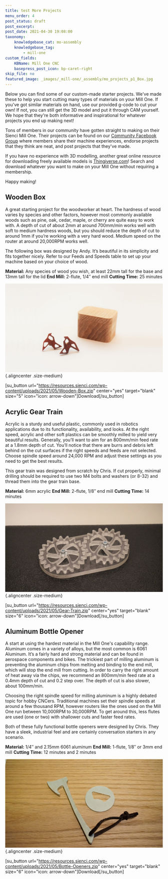 ```yaml
---
title: test More Projects
menu_order: 4
post_status: draft
post_excerpt: 
post_date: 2021-04-30 19:08:00
taxonomy:
    knowledgebase_cat: mo-assembly
    knowledgebase_tag:
        - mill-one
custom_fields:
    KBName: Mill One CNC
    basepress_post_icon: bp-caret-right
skip_file: no
featured_image: _images/_mill-one/_assembly/mo_projects_p1_Box.jpg
---
```


Below you can find some of our custom-made starter projects. We've made these to help you start cutting many types of materials on your Mill One. If you've got similar materials on hand, use our provided g-code to cut your own! If not, you can still get the 3D model and put it through CAM yourself. We hope that they're both informative and inspirational for whatever projects you end up making next!

Tons of members in our community have gotten straight to making on their Sienci Mill One. Their projects can be found on our <a href="https://www.facebook.com/groups/166433110494695/" target="_blank" rel="noopener">Community Facebook Group</a> where members share their machine experiences, endorse projects that they think are neat, and post projects that they've made.

If you have no experience with 3D modelling, another great online resource for downloading freely available models is <a href="https://www.thingiverse.com/SienciLabs/collections" target="_blank" rel="noopener">Thingiverse.com</a>! Search and download whatever you want to make on your Mill One without requiring a membership.

Happy making!

<h2>Wooden Box</h2>

A great starting project for the woodworker at heart. The hardness of wood varies by species and other factors, however most commonly available woods such as pine, oak, cedar, maple, or cherry are quite easy to work with. A depth of cut of about 2mm at around 700mm/min works well with soft to medium hardness woods, but you should reduce the depth of cut to around 1mm if you’re working with a very hard wood. Medium speed on the router at around 20,000RPM works well.

The following box was designed by Andy. It’s beautiful in its simplicity and fits together nicely. Refer to our Feeds and Speeds table to set up your machine based on your choice of wood.

<strong>Material:</strong> Any species of wood you wish, at least 22mm tall for the base and 13mm tall for the lid
<strong>End Mill:</strong> 2-flute, 1/4″ end mill
<strong>Cutting Time:</strong> 25 minutes

![](/_images/_mill-one/_assembly/mo_projects_p1_Box.jpg){.aligncenter .size-medium}

[su_button url="https://resources.sienci.com/wp-content/uploads/2021/05/Wooden-Box.zip" center="yes" target="blank" size="5" icon="icon: arrow-down"]Download[/su_button]

<h2>Acrylic Gear Train</h2>

Acrylic is a sturdy and useful plastic, commonly used in robotics applications due to its functionality, availability, and looks. At the right speed, acrylic and other soft plastics can be smoothly milled to yield very beautiful results. Generally, you’ll want to aim for an 800mm/min feed rate at a 1.8mm depth of cut. You’ll notice that there are burrs and debris left behind on the cut surfaces if the right speeds and feeds are not selected. Choose spindle speed around 24,000 RPM and adjust these settings as you need to get the best results.

This gear train was designed from scratch by Chris. If cut properly, minimal drilling should be required to use two M4 bolts and washers (or 8-32) and thread them into the gear train base.

<strong>Material:</strong> 6mm acrylic
<strong>End Mill:</strong> 2-flute, 1/8″ end mill
<strong>Cutting Time:</strong> 14 minutes

![](/_images/_mill-one/_assembly/mo_projects_p2_Gear.jpg){.aligncenter .size-medium}

[su_button url="https://resources.sienci.com/wp-content/uploads/2021/05/Gear-Train.zip" center="yes" target="blank" size="6" icon="icon: arrow-down"]Download[/su_button]

<h2>Aluminum Bottle Opener</h2>

A start at using the hardest material in the Mill One's capability range. Aluminum comes in a variety of alloys, but the most common is 6061 Aluminum. It’s a fairly hard and strong material and can be found in aerospace components and bikes. The trickiest part of milling aluminum is preventing the aluminum chips from melting and binding to the end mill, which will stop the end mill from cutting. In order to carry the right amount of heat away via the chips, we recommend an 800mm/min feed rate at a 0.4mm depth of cut and 0.2 step over. The depth of cut is also slower, about 100mm/min.

Choosing the right spindle speed for milling aluminum is a highly debated topic for hobby CNCers. Traditional machines set their spindle speeds at around a few thousand RPM, however routers like the ones used on the Mill One run between 10,000RPM to 30,000RPM. To get around this, less flutes are used (one or two) with shallower cuts and faster feed rates.

Both of these fully functional bottle openers were designed by Chris. They have a sleek, industrial feel and are certainly conversation starters in any scenario.

<strong>Material:</strong> 1/4″ and 2.15mm 6061 aluminum
<strong>End Mill:</strong> 1-flute, 1/8″ or 3mm end mill
<strong>Cutting Time:</strong> 12 minutes and 2 minutes

![](/_images/_mill-one/_assembly/mo_projects_p3_BottleOpen.jpg){.aligncenter .size-medium}

[su_button url="https://resources.sienci.com/wp-content/uploads/2021/05/Bottle-Openers.zip" center="yes" target="blank" size="6" icon="icon: arrow-down"]Download[/su_button]

&nbsp;
